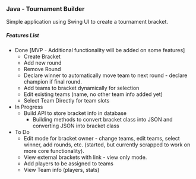 ### Java - Tournament Builder
Simple application using Swing UI to create a tournament bracket.

##### Features List
- Done [MVP - Additional functionality will be added on some features]
    - Create Bracket
    - Add new round
    - Remove Round
    - Declare winner to automatically move team to next round - declare champion if final round.
    - Add teams to bracket dynamically for selection
    - Edit existing teams (name, no other team info added yet)
    - Select Team Directly for team slots
- In Progress
    - Build API to store bracket info in database
        - Building methods to convert bracket class into JSON and converting JSON into bracket class
- To Do
    - Edit mode for bracket owner - change teams, edit teams, select winner, add rounds, etc. (started, but currently scrapped to work on more core functionality).
    - View external brackets with link - view only mode.
    - Add players to be assigned to teams
    - View Team info (players, stats)